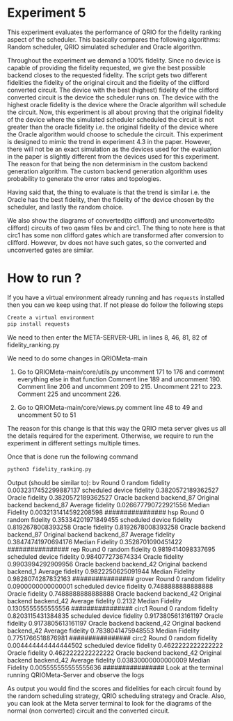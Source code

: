 # Experiment 5

This experiment evaluates the performance of QRIO for the fidelity ranking aspect of the scheduler. This basically compares the following algorithms: Random scheduler, QRIO simulated scheduler and Oracle algorithm.

Throughout the experiment we demand a 100% fidelity. Since no device is capable of providing the fidelity requested, we give the best possible backend closes to the requested fidelity. The script gets two different fidelities the fidelity of the original circuit and the fidelity of the clifford converted circuit. The device with the best (highest) fidelity of the clifford converted circuit is the device the scheduler runs on. The device with the highest oracle fidelity is the device where the Oracle algorithm will schedule the circuit. Now, this experiment is all about proving that the original fidelity of the device where the simulated scheduler scheduled the circuit is not greater than the oracle fidelity i.e. the original fidelity of the device where the Oracle algorithm would choose to schedule the circuit. This experiment is designed to mimic the trend in experiment 4.3 in the paper. However, there will not be an exact simulation as the devices used for the evaluation in the paper is slightly different from the devices used for this experiment. The reason for that being the non determinism in the custom backend generation algorithm. The custom backend generation algorithm uses probability to generate the error rates and topologies.

Having said that, the thing to evaluate is that the trend is similar i.e. the Oracle has the best fidelity, then the fidelity of the device chosen by the scheduler, and lastly the random choice.

We also show the diagrams of converted(to clifford) and unconverted(to clifford) circuits of two qasm files bv and circ1. The thing to note here is that circ1 has some non clifford gates which are transformed after conversion to clifford. However, bv does not have such gates, so the converted and unconverted gates are similar.

# How to run ?

If you have a virtual environment already running and has `requests` installed then you can we keep using that. If not please do follow the following steps

```bash
Create a virtual environment
pip install requests
```

We need to then enter the META-SERVER-URL in lines 8, 46, 81, 82 of fidelity_ranking.py

We need to do some changes in QRIOMeta-main

1. Go to QRIOMeta-main/core/utils.py uncomment 171 to 176 and comment everything else in that function
   Comment line 189 and uncomment 190. Comment line 206 and uncomment 209 to 215. Uncomment 221 to 223. Comment 225 and uncomment 226.

2. Go to QRIOMeta-main/core/views.py comment line 48 to 49 and uncomment 50 to 51

The reason for this change is that this way the QRIO meta server gives us all the details required for the experiment. Otherwise, we require to run the experiment in different settings multiple times.

Once that is done run the following command

```bash
python3 fidelity_ranking.py
```

Output (should be similar to):
bv Round 0
random fidelity 0.0032317452299887137
scheduled device fidelity 0.3820572189362527
Oracle fidelity 0.3820572189362527
Oracle backend backend_87
Original backend backend_87
Average fidelity 0.026677790722921556
Median Fidelity 0.0032131414592208598
################
hsp Round 0
random fidelity 0.35334201971849455
scheduled device fidelity 0.8192678008393258
Oracle fidelity 0.8192678008393258
Oracle backend backend_87
Original backend backend_87
Average fidelity 0.38474741970694176
Median Fidelity 0.3528701090451422
################
rep Round 0
random fidelity 0.9819414098337695
scheduled device fidelity 0.984077273674334
Oracle fidelity 0.9903994292909956
Oracle backend backend_42
Original backend backend_1
Average fidelity 0.9822250625091944
Median Fidelity 0.9828074287832163
################
grover Round 0
random fidelity 0.0900000000000001
scheduled device fidelity 0.7488888888888888
Oracle fidelity 0.7488888888888888
Oracle backend backend_42
Original backend backend_42
Average fidelity 0.2132
Median Fidelity 0.1305555555555556
################
circ1 Round 0
random fidelity 0.8203115431384835
scheduled device fidelity 0.9173805613161197
Oracle fidelity 0.9173805613161197
Oracle backend backend_42
Original backend backend_42
Average fidelity 0.7838041475948553
Median Fidelity 0.7751766518876981
################
circ2 Round 0
random fidelity 0.004444444444444502
scheduled device fidelity 0.4622222222222222
Oracle fidelity 0.4622222222222222
Oracle backend backend_42
Original backend backend_42
Average fidelity 0.03830000000000009
Median Fidelity 0.005555555555555636
################
Look at the terminal running QRIOMeta-Server and observe the logs

As output you would find the scores and fidelities for each circuit found by the random scheduling strategy, QRIO scheduling strategy and Oracle. Also, you can look at the Meta server terminal to look for the diagrams of the normal (non converted) circuit and the converted circuit.
